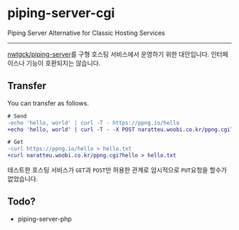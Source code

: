 # piping-server-cgi
Piping Server Alternative for Classic Hosting Services

---

[nwtgck/piping-server](https://github.com/nwtgck/piping-server)를 구형 호스팅 서비스에서 운영하기 위한 대안입니다. 인터페이스나 기능이 호환되지는 않습니다.

## Transfer

You can transfer as follows.

```diff
# Send
-echo 'hello, world' | curl -T - https://ppng.io/hello
+echo 'hello, world' | curl -T - -X POST naratteu.woobi.co.kr/ppng.cgi?hello
```

```diff
# Get
-curl https://ppng.io/hello > hello.txt
+curl naratteu.woobi.co.kr/ppng.cgi?hello > hello.txt
```

테스트한 호스팅 서비스가 `GET`과 `POST`만 허용한 관계로 암시적으로 `PUT`요청을 할수가 없었습니다.

## Todo?

- piping-server-php